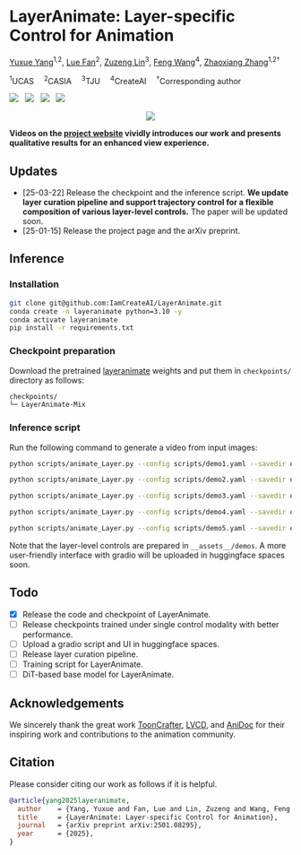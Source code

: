 # LayerAnimate: Layer-specific Control for Animation

[Yuxue Yang](https://yuxueyang1204.github.io/)<sup>1,2</sup>, [Lue Fan](https://lue.fan/)<sup>2</sup>, [Zuzeng Lin](https://www.researchgate.net/scientific-contributions/Zuzeng-Lin-2192777418)<sup>3</sup>, [Feng Wang](https://happynear.wang/)<sup>4</sup>, [Zhaoxiang Zhang](https://zhaoxiangzhang.net)<sup>1,2†</sup>

<sup>1</sup>UCAS&emsp; <sup>2</sup>CASIA&emsp; <sup>3</sup>TJU&emsp; <sup>4</sup>CreateAI&emsp; <sup>†</sup>Corresponding author

<a href='https://arxiv.org/abs/2501.08295'><img src='https://img.shields.io/badge/arXiv-2501.08295-b31b1b.svg'></a> &nbsp;
<a href='https://layeranimate.github.io'><img src='https://img.shields.io/badge/Project-Page-Green'></a> &nbsp;
<a href='https://www.bilibili.com/video/BV1EycqeaEqF/'><img src='https://img.shields.io/badge/BiliBili-Video-479fd1.svg'></a> &nbsp;
<a href='https://youtu.be/b_bvVKigky4'><img src='https://img.shields.io/badge/Youtube-Video-b31b1b.svg'></a> &nbsp;


<div align="center"> <img src='__assets__/figs/demos.gif'></img></div>

**Videos on the [project website](https://layeranimate.github.io) vividly introduces our work and presents qualitative results for an enhanced view experience.**

## Updates

- [25-03-22] Release the checkpoint and the inference script. **We update layer curation pipeline and support trajectory control for a flexible composition of various layer-level controls.** The paper will be updated soon.
- [25-01-15] Release the project page and the arXiv preprint.

## Inference

### Installation

```bash
git clone git@github.com:IamCreateAI/LayerAnimate.git
conda create -n layeranimate python=3.10 -y
conda activate layeranimate
pip install -r requirements.txt
```

### Checkpoint preparation

Download the pretrained [layeranimate](https://huggingface.co/Yuppie1204/LayerAnimate-Mix) weights and put them in `checkpoints/` directory as follows:

```bash
checkpoints/
└─ LayerAnimate-Mix
```

### Inference script

Run the following command to generate a video from input images:

```bash
python scripts/animate_Layer.py --config scripts/demo1.yaml --savedir outputs/sample1

python scripts/animate_Layer.py --config scripts/demo2.yaml --savedir outputs/sample2

python scripts/animate_Layer.py --config scripts/demo3.yaml --savedir outputs/sample3

python scripts/animate_Layer.py --config scripts/demo4.yaml --savedir outputs/sample4

python scripts/animate_Layer.py --config scripts/demo5.yaml --savedir outputs/sample5
```

Note that the layer-level controls are prepared in `__assets__/demos`. A more user-friendly interface with gradio will be uploaded in huggingface spaces soon.

## Todo

- [x] Release the code and checkpoint of LayerAnimate.
- [ ] Release checkpoints trained under single control modality with better performance.
- [ ] Upload a gradio script and UI in huggingface spaces.
- [ ] Release layer curation pipeline.
- [ ] Training script for LayerAnimate.
- [ ] DiT-based base model for LayerAnimate.

## Acknowledgements

We sincerely thank the great work [ToonCrafter](https://doubiiu.github.io/projects/ToonCrafter/), [LVCD](https://luckyhzt.github.io/lvcd), and [AniDoc](https://yihao-meng.github.io/AniDoc_demo/) for their inspiring work and contributions to the animation community.

## Citation

Please consider citing our work as follows if it is helpful.
```bib
@article{yang2025layeranimate,
  author    = {Yang, Yuxue and Fan, Lue and Lin, Zuzeng and Wang, Feng and Zhang, Zhaoxiang},
  title     = {LayerAnimate: Layer-specific Control for Animation},
  journal   = {arXiv preprint arXiv:2501.08295},
  year      = {2025},
}
```
